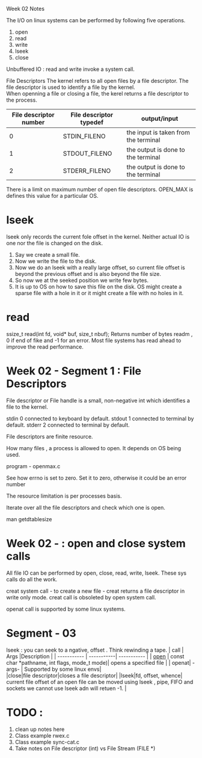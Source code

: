 Week 02 Notes 

The I/O on linux systems can be performed by following five operations.
1. open
2. read
3. write
4. lseek
5. close

Unbuffered IO : read and write invoke a system call. 

File Descriptors 
The kernel refers to all open files by a file descriptor. The file descriptor is 
used to identify a file by the kernel.   
When openning a file or closing a file, the kerel returns a 
file descriptor to the process. 

|File descriptor number|File descriptor typedef| output/input|
|-----------------------|-----------------------|-------|
|0|STDIN_FILENO| the input is taken from the terminal|
|1|STDOUT_FILENO| the output is done to the terminal|
|2|STDERR_FILENO|the output is done to the terminal|

There is a limit on maximum number of open file descriptors. OPEN_MAX is defines 
this value for a particular OS.

# lseek 
lseek only records the current fole offset in the kernel. Neither actual IO is one nor the file is changed on the disk.


1. Say we create a small file. 
2. Now we write the file to the disk.
3. Now we do an lseek with a really large offset, so current file offset is beyond the previous offset and is also beyond the file size. 
4. So now we at the seeked position we write few bytes. 
5. It is up to OS on how to save this file on the disk. OS might create a sparse file with a hole in it or it might create a file with no holes in it.  

# read 
ssize_t read(int fd, void* buf, size_t nbuf);
Returns number of bytes readm , 0 if end of fike and -1 for an error.
Most file systems has read ahead to improve the read performance. 
# Week 02 - Segment 1 : File Descriptors
File descriptor or File handle is a small, non-negative int which identifies a file to the kernel.

stdin   0 connected to keyboard by default.
stdout  1 connected to terminal by default. 
stderr  2 connected to terminal by default.

File descriptors are finite resource. 

How many files , a process is allowed to open. 
It depends on OS being used. 

program - openmax.c

See how errno is set to zero. Set it to zero, otherwise it could be an error number 

The resource limitation is per processes basis.

Iterate over all the file descriptors and check which one is open.

man getdtablesize

# Week 02 - : open and close system calls



All file IO can be performed by open, close, read, write, lseek. These sys calls do all the work.



creat system call - to create a new file - creat returns a file descriptor in write only mode.
creat call is obsoleted by open system call. 

openat call is supported by some linux systems. 





# Segment - 03 



lseek : you can seek to a ngative, offset . Think rewinding a tape.
| call      |  Args     |Description |
| ----------- | -----------| ----------- |
| [open](https://man7.org/linux/man-pages/man2/open.2.html)      | const char *pathname, int flags, mode_t mode)| opens a specified file       |
| openat| -args- | Supported by some linux envs|   
|close|file descriptor|closes a file descriptor|
|lseek|fd, offset, whence| current file offset of an open file can be moved using lseek , pipe, FIFO  and sockets we cannot use lseek adn will retuen -1. |




# TODO : 
1. clean up notes here 
2. Class example rwex.c
3. Class example sync-cat.c
4. Take notes on File descriptor (int) vs File Stream (FILE *)

